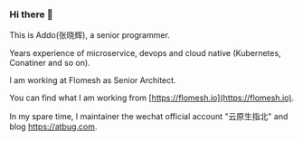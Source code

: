 ### Hi there 👋

<!--
**addozhang/addozhang** is a ✨ _special_ ✨ repository because its `README.md` (this file) appears on your GitHub profile.

Here are some ideas to get you started:

- 🔭 I’m currently working on ...
- 🌱 I’m currently learning ...
- 👯 I’m looking to collaborate on ...
- 🤔 I’m looking for help with ...
- 💬 Ask me about ...
- 📫 How to reach me: ...
- 😄 Pronouns: ...
- ⚡ Fun fact: ...
-->

This is Addo(张晓辉), a senior programmer.

Years experience of microservice, devops and cloud native (Kubernetes, Conatiner and so on).

I am working at Flomesh as Senior Architect.

You can find what I am working from [https://flomesh.io](https://flomesh.io).

In my spare time, I maintainer the wechat official account "云原生指北" and blog https://atbug.com.
